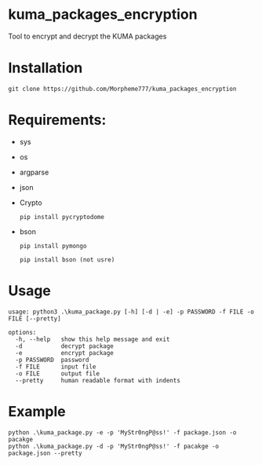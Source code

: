 # kuma_packages_encryption
Tool to encrypt and decrypt the KUMA packages

# Installation
`git clone https://github.com/Morpheme777/kuma_packages_encryption`

# Requirements:
- sys
- os
- argparse
- json
- Crypto

  `pip install pycryptodome`
- bson

  `pip install pymongo`

  `pip install bson (not usre)`

# Usage
```
usage: python3 .\kuma_package.py [-h] [-d | -e] -p PASSWORD -f FILE -o FILE [--pretty]

options:
  -h, --help   show this help message and exit
  -d           decrypt package
  -e           encrypt package
  -p PASSWORD  password
  -f FILE      input file
  -o FILE      output file
  --pretty     human readable format with indents
```

# Example
```
python .\kuma_package.py -e -p 'MyStr0ngP@ss!' -f package.json -o pacakge
python .\kuma_package.py -d -p 'MyStr0ngP@ss!' -f pacakge -o package.json --pretty
```
